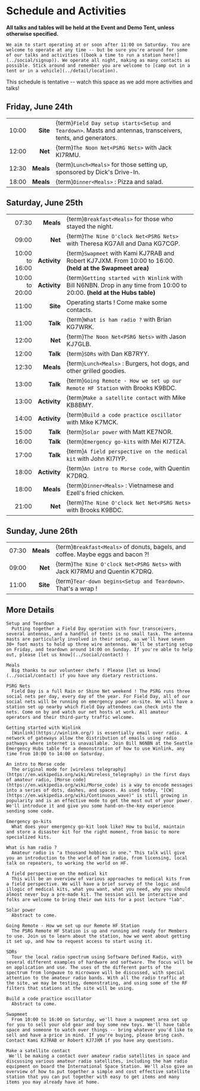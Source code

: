# Schedule and Activities

**All talks and tables will be held at the Event and Demo Tent, unless otherwise specified.**

```{note}
We aim to start operating at or soon after 11:00 on Saturday. You are welcome to operate at any time -- but be sure you're around for some of our talks and activities ([book a time to run a station here!](../social/signup)). We operate all night, making as many contacts as possible. Stick around and remember you are welcome to [camp out in a tent or in a vehicle](../detail/location).
```

This schedule is tentative -- watch this space as we add more activities and talks!


## Friday, June 24th

|       |           |                                                                                                              |
| ----: | --------: | :----------------------------------------------------------------------------------------------------------- |
| 10:00 |  **Site** | {term}`Field Day setup starts<Setup and Teardown>`. Masts and antennas, transceivers, tents, and generators. |
| 12:00 |   **Net** | {term}`The Noon Net<PSRG Nets>` with Jack KI7RMU.                                                            |
| 12:30 | **Meals** | {term}`Lunch<Meals>` for those setting up, sponsored by Dick's Drive-In.                                     |
| 18:00 | **Meals** | {term}`Dinner<Meals>` : Pizza and salad.                                                                     |


## Saturday, June 25th

|                |              |                                                                                                                          |
| -------------: | -----------: | :----------------------------------------------------------------------------------------------------------------------- |
|          07:30 |    **Meals** | {term}`Breakfast<Meals>` for those who stayed the night.                                                                 |
|          09:00 |      **Net** | {term}`The Nine O'clock Net<PSRG Nets>` with Theresa KG7AII and Dana KG7CGP.                                             |
| 10:00 to 16:00 | **Activity** | {term}`Swapmeet` with Kami KJ7RAB and Robert KJ7JXM. From 10:00 to 16:00. **(held at the Swapmeet area)**                |
| 10:00 to 20:00 | **Activity** | {term}`Getting started with Winlink` with Bill N6NBN. Drop in any time from 10:00 to 20:00. **(held at the Hubs table)** |
|          11:00 |     **Site** | Operating starts ! Come make some contacts.                                                                              |
|          11:00 |     **Talk** | {term}`What is ham radio ?` with Brian KG7WRK.                                                                           |
|          12:00 |      **Net** | {term}`The Noon Net<PSRG Nets>` with Jason KJ7GLB.                                                                       |
|          12:00 |     **Talk** | {term}`SDRs` with Dan KB7RYY.                                                                                            |
|          12:30 |    **Meals** | {term}`Lunch<Meals>` : Burgers, hot dogs, and other grilled goodies.                                                     |
|          13:00 |     **Talk** | {term}`Going Remote - How we set up our Remote HF Station` with Brooks K9BDC.                                            |
|          13:00 | **Activity** | {term}`Make a satellite contact` with Mike KB8BMY.                                                                       |
|          14:00 | **Activity** | {term}`Build a code practice oscillator` with Mike K7MCK.                                                                |
|          15:00 |     **Talk** | {term}`Solar power` with Matt KE7NOR.                                                                                    |
|          16:00 |     **Talk** | {term}`Emergency go-kits` with Mei KI7TZA.                                                                               |
|          17:00 |     **Talk** | {term}`A field perspective on the medical kit` with John KI7IYP.                                                         |
|          18:00 | **Activity** | {term}`An intro to Morse code`, with Quentin K7DRQ.                                                                      |
|          18:00 |    **Meals** | {term}`Dinner<Meals>` : Vietnamese and Ezell's fried chicken.                                                            |
|          21:00 |      **Net** | {term}`The Nine O'clock Net Net<PSRG Nets>` with Brooks K9BDC.                                                           |


## Sunday, June 26th

|       |           |                                                                                 |
| ----: | --------: | :------------------------------------------------------------------------------ |
| 07:30 | **Meals** | {term}`Breakfast<Meals>` of donuts, bagels, and coffee. Maybe eggs and bacon ?! |
| 09:00 |   **Net** | {term}`The Nine O'clock Net<PSRG Nets>` with Jack KI7RMU and Quentin K7DRQ.     |
| 11:00 |  **Site** | {term}`Tear-down begins<Setup and Teardown>`. That's a wrap !                   |


## More Details

```{glossary}
Setup and Teardown
  Putting together a Field Day operation with four transceivers, several antennas, and a handful of tents is no small task. The antenna masts are particularly involved in their setup, as we'll have seven 30+ foot masts to hold up three wire antennas. We'll be starting setup on Friday, and teardown around 14:00 on Sunday. If you're able to help out, please [let us know](../social/contact) !

Meals
  Big thanks to our volunteer chefs ! Please [let us know](../social/contact) if you have any dietary restrictions.

PSRG Nets
  Field Day is a full Rain or Shine Net weekend ! The PSRG runs three social nets per day, every day of the year. For Field Day, all of our social nets will be running on emergency power on-site. We will have a station set up nearby which Field Day attendees can check into the nets. Come on by and watch our net hosts at work. All amateur operators and their third-party traffic welcome.

Getting started with Winlink
  [Winlink](https://winlink.org/) is essentially email over radio. A network of gateways allow the distribution of emails using radio pathways where internet is unavailable. Join Bill N6NBN at the Seattle Emergency Hubs table for a demonstration of how to use Winlink, any time from 10:00 to 14:00 on Saturday.

An intro to Morse code
  The original mode for [wireless telegraphy](https://en.wikipedia.org/wiki/Wireless_telegraphy) in the first days of amateur radio, [Morse code](https://en.wikipedia.org/wiki/Morse_code) is a way to encode messages into a series of dots, dashes, and spaces. As used today, "[CW](https://en.wikipedia.org/wiki/Continuous_wave)" is still growing in popularity and is an effective mode to get the most out of your power. We'll introduce it and give you some hand-on-the-key experience sending some code.

Emergency go-kits
  What does your emergency go-kit look like? How to build, maintain and store a disaster kit for the right moment, from basic to more specialized kits.

What is ham radio ?
  Amateur radio is "a thousand hobbies in one." This talk will give you an introduction to the world of ham radio, from licensing, local talk on repeaters, to working the world on HF.

A field perspective on the medical kit
  This will be an overview of various approaches to medical kits from a field perspective. We will have a brief survey of the logic and illogic of medical kits, what you want, what you need, why you should almost never buy a pre-made kit. The session will be interactive and folks are welcome to bring their own kits for a post lecture "lab".

Solar power
  Abstract to come.

Going Remote - How we set up our Remote HF Station
  The PSRG Remote HF Station is up and running and ready for Members to use. Join us to learn about the station, how we went about getting it set up, and how to request access to start using it.

SDRs
  Tour the local radio spectrum using Software Defined Radio, with several different examples of hardware and software. The focus will be on application and use. The uses of the different parts of the spectrum from longwave to microwave will be discussed, with special attention to the amateur radio bands. With all the radio traffic at the site, we may be testing, demonstrating, and using some of the RF filters that stations at the site will be using.

Build a code practice oscillator
  Abstract to come.

Swapmeet
  From 10:00 to 16:00 on Saturday, we'll have a swapmeet area set up for you to sell your old gear and buy some new toys. We'll have table space and someone to watch over things -- bring whatever you'd like to sell and have a price in mind. If you're buying, please bring cash. Contact Kami KJ7RAB or Robert KJ7JXM if you have any questions.

Make a satellite contact
 We'll be making a contact over amateur radio satellites in space and discussing various amateur radio satellites, including the ham radio equipment on board the International Space Station. We'll also give an overview of how to put together a simple and cost effective satellite station that you can put together with easy to get items and many items you may already have at home. 
```
